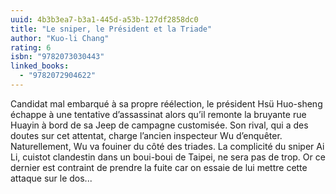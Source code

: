 ```yaml
---
uuid: 4b3b3ea7-b3a1-445d-a53b-127df2858dc0
title: "Le sniper, le Président et la Triade"
author: "Kuo-li Chang"
rating: 6
isbn: "9782073030443"
linked_books:
  - "9782072904622"
---
```


Candidat mal embarqué à sa propre réélection, le président Hsü Huo-sheng échappe à une tentative d’assassinat alors qu’il remonte la bruyante rue Huayin à bord de sa Jeep de campagne customisée. Son rival, qui a des doutes sur cet attentat, charge l’ancien inspecteur Wu d’enquêter. Naturellement, Wu va fouiner du côté des triades. La complicité du sniper Ai Li, cuistot clandestin dans un boui-boui de Taipei, ne sera pas de trop. Or ce dernier est contraint de prendre la fuite car on essaie de lui mettre cette attaque sur le dos...
